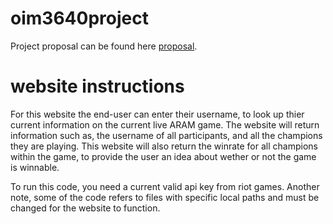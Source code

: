 # oim3640project

Project proposal can be found here [proposal](proposal.md). 

# website instructions 

For this website the end-user can enter their username, to look up thier current information on the current live ARAM game. The website will return information such as, the username of all participants, and all the champions they are playing. This website will also return the winrate for all champions within the game, to provide the user an idea about wether or not the game is winnable.

To run this code, you need a current valid api key from riot games. Another note, some of the code refers to files with specific local paths and must be changed for the website to function. 
